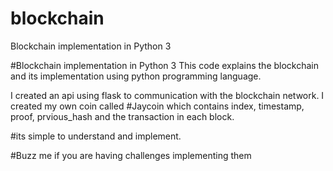 # blockchain
Blockchain implementation in Python 3

#Blockchain implementation in Python 3
This code explains the blockchain and its implementation using python programming language.

I created an api using flask to communication with the blockchain network.
I created my own coin called #Jaycoin which contains  index, timestamp, proof, prvious_hash and the transaction in each block.

#its simple to understand and implement.

#Buzz me if you are having challenges implementing them
